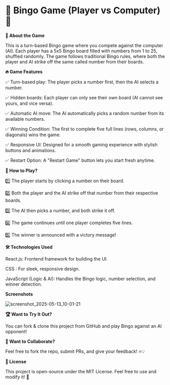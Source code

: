 # 🎉 Bingo Game (Player vs Computer) 🎉

**📌 About the Game**

This is a turn-based Bingo game where you compete against the computer (AI). Each player has a 5x5 Bingo board filled with numbers from 1 to 25, shuffled randomly. The game follows traditional Bingo rules, where both the player and AI strike off the same called number from their boards.

**🔥 Game Features**

✅ Turn-based play: The player picks a number first, then the AI selects a number.

✅ Hidden boards: Each player can only see their own board (AI cannot see yours, and vice versa).

✅ Automatic AI move: The AI automatically picks a random number from its available numbers.

✅ Winning Condition: The first to complete five full lines (rows, columns, or diagonals) wins the game.

✅ Responsive UI: Designed for a smooth gaming experience with stylish buttons and animations.

✅ Restart Option: A "Restart Game" button lets you start fresh anytime.

**🎯 How to Play?**

1️⃣ The player starts by clicking a number on their board.

2️⃣ Both the player and the AI strike off that number from their respective boards.

3️⃣ The AI then picks a number, and both strike it off.

4️⃣ The game continues until one player completes five lines.

5️⃣ The winner is announced with a victory message!

**🛠️ Technologies Used**

React.js: Frontend framework for building the UI.

CSS : For sleek, responsive design.

JavaScript (Logic & AI): Handles the Bingo logic, number selection, and winner detection.

**Screenshots**

![screenshot_2025-05-13_10-01-21](https://github.com/user-attachments/assets/6d163ca1-b747-4700-b05f-1ec0afa1d1a6)

**🏆 Want to Try It Out?**

You can fork & clone this project from GitHub and play Bingo against an AI opponent!

**💬 Want to Collaborate?**

Feel free to fork the repo, submit PRs, and give your feedback! 🔥💡

**📜 License**

This project is open-source under the MIT License. Feel free to use and
modify it! 🚀
